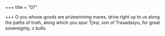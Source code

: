 +++
title = "07"

+++
O you whose goods are prizewinning mares, drive right up to us along  the paths of truth,
along which you spur Tr̥kṣi, son of Trasadasyu, for great sovereignty,  o bulls.